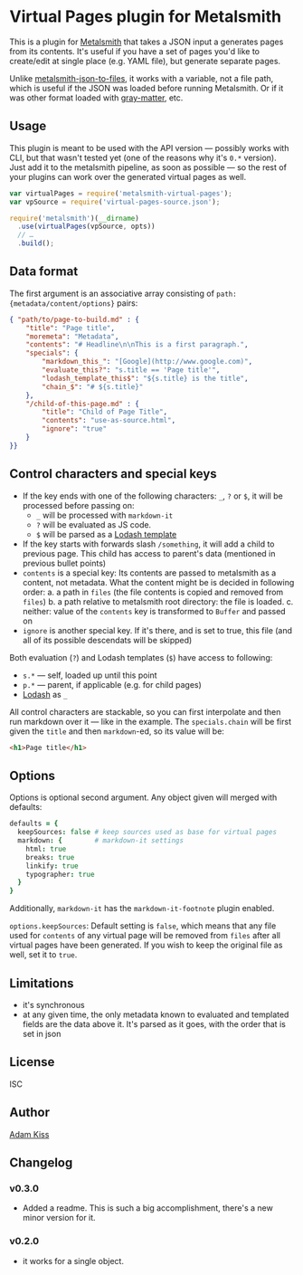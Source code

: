 # Virtual Pages plugin for Metalsmith

This is a plugin for [Metalsmith][] that takes a JSON input a generates pages from its contents. It's useful if you have a set of pages you'd like to create/edit at single place (e.g. YAML file), but generate separate pages.

Unlike [metalsmith-json-to-files][], it works with a variable, not a file path, which is useful if the JSON was loaded before running Metalsmith. Or if it was other format loaded with [gray-matter][], etc.

[metalsmith]: http://metalsmith.io
[metalsmith-json-to-files]: https://www.npmjs.com/package/metalsmith-json-to-files
[gray-matter]: https://www.npmjs.com/package/gray-matter

##  Usage

This plugin is meant to be used with the API version — possibly works with CLI, but that wasn't tested yet (one of the reasons why it's `0.*` version). Just add it to the metalsmith pipeline, as soon as possible — so the rest of your plugins can work over the generated virtual pages as well.

```js
var virtualPages = require('metalsmith-virtual-pages');
var vpSource = require('virtual-pages-source.json');

require('metalsmith')(__dirname)
  .use(virtualPages(vpSource, opts))
  // …
  .build();
```

## Data format

The first argument is an associative array consisting of `path: {metadata/content/options}` pairs:

``` json
{ "path/to/page-to-build.md" : {
    "title": "Page title",
    "moremeta": "Metadata",
    "contents": "# Headline\n\nThis is a first paragraph.",
    "specials": {
        "markdown_this_": "[Google](http://www.google.com)",
        "evaluate_this?": "s.title == 'Page title'",
        "lodash_template_this$": "${s.title} is the title",
        "chain_$": "# ${s.title}"
    },
    "/child-of-this-page.md" : {
        "title": "Child of Page Title",
        "contents": "use-as-source.html",
        "ignore": "true"
    }
}}
```

## Control characters and special keys

* If the key ends with one of the following characters: `_`, `?` or `$`, it will be processed before passing on:
  * `_` will be processed with `markdown-it`
  * `?` will be evaluated as JS code.
  * `$` will be parsed as a [Lodash template](https://lodash.com/docs#template)
* If the key starts with forwards slash `/something`, it will add a child to previous page. This child has access to parent's data (mentioned in previous bullet points)
* `contents` is a special key: Its contents are passed to metalsmith as a content, not metadata. What the content might be is decided in following order:
  a. a path in `files` (the file contents is copied and removed from `files`)
  b. a path relative to metalsmith root directory: the file is loaded.
  c. neither: value of the `contents` key is transformed to `Buffer` and passed on
* `ignore` is another special key. If it's there, and is set to true, this file (and all of its possible descendats will be skipped)

Both evaluation (`?`) and Lodash templates (`$`) have access to following:
* `s.*` — self, loaded up until this point
* `p.*` — parent, if applicable (e.g. for child pages)
* [Lodash](https://lodash.com) as `_`

All control characters are stackable, so you can first interpolate and then run markdown over it — like in the example. The `specials.chain` will be first given the `title` and then `markdown`-ed, so its value will be:

``` html
<h1>Page title</h1>
```

## Options

Options is optional second argument. Any object given will merged with defaults:

``` coffeescript
defaults = {
  keepSources: false # keep sources used as base for virtual pages
  markdown: {        # markdown-it settings
    html: true
    breaks: true
    linkify: true
    typographer: true
  }
}
```

Additionally, `markdown-it` has the `markdown-it-footnote` plugin enabled.

`options.keepSources`: Default setting is `false`, which means that any file used for `contents` of any virtual page will be removed from `files` after all virtual pages have been generated. If you wish to keep the original file as well, set it to `true`.

## Limitations

- it's synchronous
- at any given time, the only metadata known to evaluated and templated fields are the data above it. It's parsed as it goes, with the order that is set in json

## License

ISC

## Author
[Adam Kiss](http://adamkiss.com)

## Changelog

### v0.3.0
- Added a readme. This is such a big accomplishment, there's a new minor version for it.

### v0.2.0
- it works for a single object.